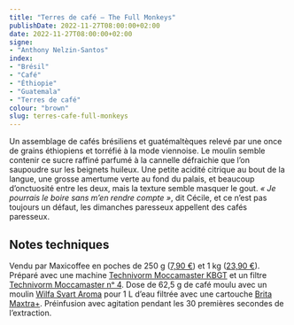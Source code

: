 ```yaml
---
title: "Terres de café — The Full Monkeys"
publishDate: 2022-11-27T08:00:00+02:00
date: 2022-11-27T08:00:00+02:00
signe:
- "Anthony Nelzin-Santos"
index:
- "Brésil"
- "Café"
- "Éthiopie"
- "Guatemala"
- "Terres de café"
colour: "brown"
slug: terres-cafe-full-monkeys
---
```


Un assemblage de cafés brésiliens et guatémaltèques relevé par une once de grains éthiopiens et torréfié à la mode viennoise. Le moulin semble contenir ce sucre raffiné parfumé à la cannelle défraichie que l’on saupoudre sur les beignets huileux. Une petite acidité citrique au bout de la langue, une grosse amertume verte au fond du palais, et beaucoup d’onctuosité entre les deux, mais la texture semble masquer le gout. *« Je pourrais le boire sans m’en rendre compte »*, dit Cécile, et ce n’est pas toujours un défaut, les dimanches paresseux appellent des cafés paresseux.

## Notes techniques

Vendu par Maxicoffee en poches de 250 g ([7,90 €](https://www.maxicoffee.com/cafe-champion-france-torrefacteur-2015-exclu-maxicoffee-grains-terres-cafe-p-23436.html "The Full Monkeys sur le site de Maxicoffee")) et 1 kg ([23,90 €](https://www.maxicoffee.com/cafe-champion-france-torrefacteur-2015-exclu-maxicoffee-grains-terres-cafe-p-23436.html "The Full Monkeys sur le site de Maxicoffee")). Préparé avec une machine [Technivorm Moccamaster KBGT](https://amzn.to/3oKQ0KJ) et un filtre [Technivorm Moccamaster nᵒ 4](https://amzn.to/3mamexu). Dose de 62,5 g de café moulu avec un moulin [Wilfa Svart Aroma](https://amzn.to/38zVkdx) pour 1 L d’eau filtrée avec une cartouche [Brita Maxtra+](https://amzn.to/2WariXS). Préinfusion avec agitation pendant les 30 premières secondes de l’extraction.